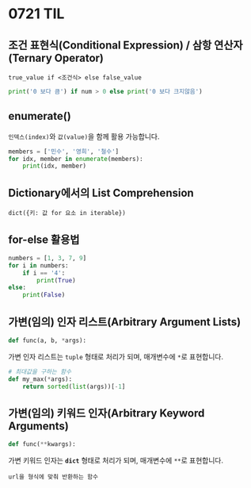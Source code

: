 # 0721 TIL

## 조건 표현식(Conditional Expression) / 삼항 연산자(Ternary Operator)

`true_value if <조건식> else false_value`

```python
print('0 보다 큼') if num > 0 else print('0 보다 크지않음')
```

## enumerate()

`인덱스(index)`와 `값(value)`을 함께 활용 가능합니다.

```python
members = ['민수', '영희', '철수']
for idx, member in enumerate(members):
    print(idx, member)
```

## Dictionary에서의 List Comprehension

`dict({키: 값 for 요소 in iterable})`

## for-else 활용법

```python
numbers = [1, 3, 7, 9]
for i in numbers:
    if i == '4':
        print(True)
else:
    print(False)
```

## 가변(임의) 인자 리스트(Arbitrary Argument Lists)

```python
def func(a, b, *args):
```

가변 인자 리스트는 `tuple` 형태로 처리가 되며, 매개변수에 `*`로 표현합니다.

```python
# 최대값을 구하는 함수 
def my_max(*args):
    return sorted(list(args))[-1]
```

## 가변(임의) 키워드 인자(Arbitrary Keyword Arguments)

```python
def func(**kwargs):
```

가변 키워드 인자는 **`dict`** 형태로 처리가 되며, 매개변수에 `**`로 표현합니다.

`url을 형식에 맞춰 반환하는 함수`

